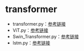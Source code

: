 # transformer
- transformer.py：[参考链接](https://github.com/DA-southampton/TRM_tutorial)
- ViT.py：[参考链接](https://github.com/DA-southampton/TRM_tutorial)
- Swin_Transformer.py：[参考链接](https://github.com/DA-southampton/TRM_tutorial)
- lstm.py：[参考链接](https://blog.csdn.net/CVSvsvsvsvs/article/details/90300647)
